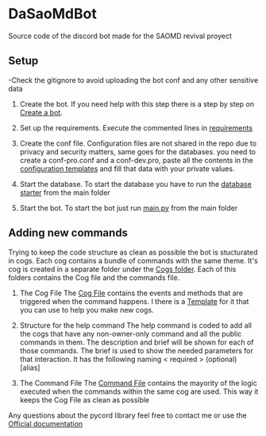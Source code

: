 # DaSaoMdBot
Source code of the discord bot made for the SAOMD revival proyect

## Setup
-Check the gitignore to avoid uploading the bot conf and any other sensitive data

1. Create the bot.
    If you need help with this step there is a step by step on [Create a bot](./Templates/Create_a_bot.md).

2. Set up the requirements.
    Execute the commented lines in [requirements](./requirements.txt)

3. Create the conf file.
    Configuration files are not shared in the repo due to privacy and security matters, same goes for the databases.
    you need to create a conf-pro.conf and a conf-dev.pro, paste all the contents in the [configuration templates](./conf/conf-pro-template.conf) and fill that data with your private values.

4. Start the database.
    To start the database you have to run the [database starter](dbStarter.py) from the main folder

5. Start the bot.
    To start the bot just run [main.py](main.py) from the main folder


## Adding new commands
Trying to keep the code structure as clean as possible the bot is stucturated in cogs. Each cog contains a bundle of commands with the same theme. It's cog is created in a separate folder under the [Cogs folder](./cogs/). Each of this folders contains the Cog file and the commands file. 

1. The Cog File
    The [Cog File](./cogs/help/helpcog.py) contains the events and methods that are triggered when the command happens. I there is a [Template](./Templates/CogTemplate.py) for it that you can use to help you make new cogs.

2. Structure for the help command
    The help command is coded to add all the cogs that have any non-owner-only command and all the public commands in them.
    The description and brief will be shown for each of those commands. The brief is used to show the needed parameters for that interaction. It has the following naming < required > (optional) \[alias\]

3. The Command File
    The [Command File](./cogs/help/helpcommands.py) contains the mayority of the logic executed when the commands within the same cog are used. This way it keeps the Cog File as clean as possible

Any questions about the pycord library feel free to contact me or use the [Official documentation](https://docs.pycord.dev/en/master/)
